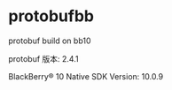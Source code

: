 protobufbb
==========

protobuf build on bb10

protobuf 版本: 2.4.1

BlackBerry® 10 Native SDK Version: 10.0.9
